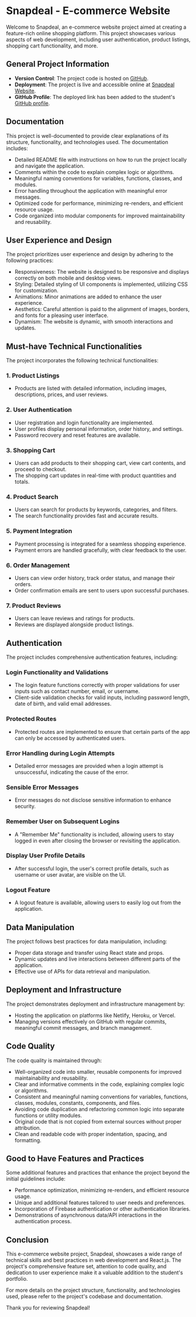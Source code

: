 # Snapdeal - E-commerce Website

Welcome to Snapdeal, an e-commerce website project aimed at creating a feature-rich online shopping platform. This project showcases various aspects of web development, including user authentication, product listings, shopping cart functionality, and more.

## General Project Information

- **Version Control**: The project code is hosted on [GitHub](https://github.com/yourusername/snapdeal-project).
- **Deployment**: The project is live and accessible online at [Snapdeal Website](https://snapdeal-website.com).
- **GitHub Profile**: The deployed link has been added to the student's [GitHub profile](https://github.com/harish242).

## Documentation

This project is well-documented to provide clear explanations of its structure, functionality, and technologies used. The documentation includes:

- Detailed README file with instructions on how to run the project locally and navigate the application.
- Comments within the code to explain complex logic or algorithms.
- Meaningful naming conventions for variables, functions, classes, and modules.
- Error handling throughout the application with meaningful error messages.
- Optimized code for performance, minimizing re-renders, and efficient resource usage.
- Code organized into modular components for improved maintainability and reusability.

## User Experience and Design

The project prioritizes user experience and design by adhering to the following practices:

- Responsiveness: The website is designed to be responsive and displays correctly on both mobile and desktop views.
- Styling: Detailed styling of UI components is implemented, utilizing CSS for customization.
- Animations: Minor animations are added to enhance the user experience.
- Aesthetics: Careful attention is paid to the alignment of images, borders, and fonts for a pleasing user interface.
- Dynamism: The website is dynamic, with smooth interactions and updates.

## Must-have Technical Functionalities

The project incorporates the following technical functionalities:

### 1. Product Listings

- Products are listed with detailed information, including images, descriptions, prices, and user reviews.

### 2. User Authentication

- User registration and login functionality are implemented.
- User profiles display personal information, order history, and settings.
- Password recovery and reset features are available.

### 3. Shopping Cart

- Users can add products to their shopping cart, view cart contents, and proceed to checkout.
- The shopping cart updates in real-time with product quantities and totals.

### 4. Product Search

- Users can search for products by keywords, categories, and filters.
- The search functionality provides fast and accurate results.

### 5. Payment Integration

- Payment processing is integrated for a seamless shopping experience.
- Payment errors are handled gracefully, with clear feedback to the user.

### 6. Order Management

- Users can view order history, track order status, and manage their orders.
- Order confirmation emails are sent to users upon successful purchases.

### 7. Product Reviews

- Users can leave reviews and ratings for products.
- Reviews are displayed alongside product listings.

## Authentication

The project includes comprehensive authentication features, including:

### Login Functionality and Validations

- The login feature functions correctly with proper validations for user inputs such as contact number, email, or username.
- Client-side validation checks for valid inputs, including password length, date of birth, and valid email addresses.

### Protected Routes

- Protected routes are implemented to ensure that certain parts of the app can only be accessed by authenticated users.

### Error Handling during Login Attempts

- Detailed error messages are provided when a login attempt is unsuccessful, indicating the cause of the error.

### Sensible Error Messages

- Error messages do not disclose sensitive information to enhance security.

### Remember User on Subsequent Logins

- A "Remember Me" functionality is included, allowing users to stay logged in even after closing the browser or revisiting the application.

### Display User Profile Details

- After successful login, the user's correct profile details, such as username or user avatar, are visible on the UI.

### Logout Feature

- A logout feature is available, allowing users to easily log out from the application.

## Data Manipulation

The project follows best practices for data manipulation, including:

- Proper data storage and transfer using React state and props.
- Dynamic updates and live interactions between different parts of the application.
- Effective use of APIs for data retrieval and manipulation.

## Deployment and Infrastructure

The project demonstrates deployment and infrastructure management by:

- Hosting the application on platforms like Netlify, Heroku, or Vercel.
- Managing versions effectively on GitHub with regular commits, meaningful commit messages, and branch management.

## Code Quality

The code quality is maintained through:

- Well-organized code into smaller, reusable components for improved maintainability and reusability.
- Clear and informative comments in the code, explaining complex logic or algorithms.
- Consistent and meaningful naming conventions for variables, functions, classes, modules, constants, components, and files.
- Avoiding code duplication and refactoring common logic into separate functions or utility modules.
- Original code that is not copied from external sources without proper attribution.
- Clean and readable code with proper indentation, spacing, and formatting.

## Good to Have Features and Practices

Some additional features and practices that enhance the project beyond the initial guidelines include:

- Performance optimization, minimizing re-renders, and efficient resource usage.
- Unique and additional features tailored to user needs and preferences.
- Incorporation of Firebase authentication or other authentication libraries.
- Demonstrations of asynchronous data/API interactions in the authentication process.

## Conclusion

This e-commerce website project, Snapdeal, showcases a wide range of technical skills and best practices in web development and React.js. The project's comprehensive feature set, attention to code quality, and dedication to user experience make it a valuable addition to the student's portfolio.

For more details on the project structure, functionality, and technologies used, please refer to the project's codebase and documentation.

Thank you for reviewing Snapdeal!
